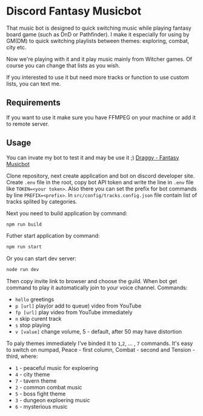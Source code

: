 # Discord Fantasy Musicbot

That music bot is designed to quick switching music while playing fantasy board game (such as DnD or Pathfinder). I make it especially for using by GM(DM) to quick switching playlists between themes: exploring, combat, city etc.

Now we're playing with it and it play music mainly from Witcher games. Of course you can change that lists as you wish.

If you interested to use it but need more tracks or function to use custom lists, you can text me.

## Requirements

If you want to use it make sure you have FFMPEG on your machine or add it to remote server.

## Usage

You can invate my bot to test it and may be use it ;) [Draggy - Fantasy Musicbot](https://discordapp.com/oauth2/authorize?client_id=667765780863254558&permissions=3147776&scope=bot)

Clone repository, next create application and bot on discord developer site. Create `.env` file in the root, copy bot API token and write the line in `.env` file like `TOKEN=<your token>`. Also there you can set the prefix for bot commands by line `PREFIX=<prefix>`. In `src/config/tracks.config.json` file contain list of tracks splited by categories.

Next you need to build application by command:

```sh
npm run build
```

Futher start application by command:

```sh
npm run start
```

Or you can start dev server:

```sh
node run dev
```

Then copy invite link to browser and choose the guild. When bot get command to play it automatically join to your voice channel. Commands:

* `hello` greetings
* `p [url]` play(or add to queue) video from YouTube
* `fp [url]` play video from YouTube immediately
* `n` skip curent track
* `s` stop playing
* `v [value]` change volume, 5 - default, after 50 may have distortion

To paly themes immediately I've binded it to `1`,`2`, ... , `7` commands. It's easy to switch on numpad, Peace - first column, Combat - second and Tension - third, where:

* `1` - peaceful music for exploering
* `4` - city theme
* `7` - tavern theme
* `2` - common combat music
* `5` - boss fight theme
* `3` - dungeon exploering music
* `6` - mysterious music
